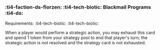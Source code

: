 ### :ti4-faction-ds-florzen: :ti4-tech-biotic: **Blackmail Programs** :ti4-ds:

Requirements: :ti4-tech-biotic: :ti4-tech-biotic:

When a player would perform a strategic action, you may exhaust this card and spend 1 token from your strategy pool to end that player's turn; the strategic action is not resolved and the strategy card is not exhausted.

